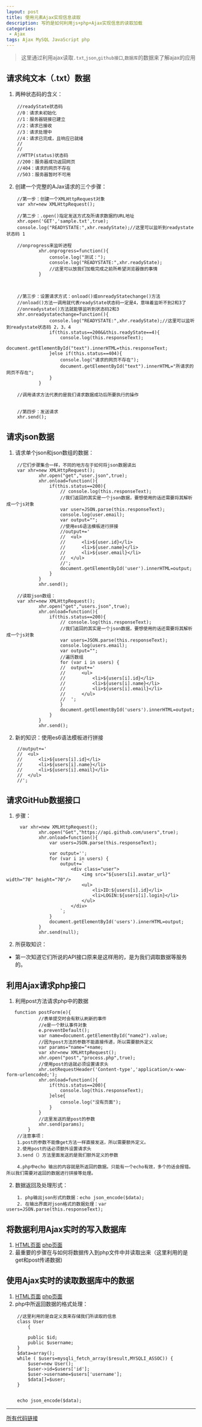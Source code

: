 ```yaml
---
layout: post
title: 使用元素Ajax实现信息读取
description: 写的是如何利用js+php+Ajax实现信息的读取加载
categories:
 - Ajax
tags: Ajax MySQL JavaScript php
---
```

> 这里通过利用ajax读取`.txt`,`json`,`github接口`,`数据库`的数据来了解ajax的应用

## 请求纯文本（.txt）数据
1. 两种状态码的含义：
```
    //readyState状态码
    //0：请求未初始化
    //1：服务器链接已建立
    //2：请求已接收
    //3：请求处理中
    //4：请求已完成，且响应已就绪
    //
    //
    //HTTP(status)状态码
    //200：服务器成功返回网页
    //404：请求的网页不存在
    //503：服务器暂时不可用
```
2. 创建一个完整的AJax请求的三个步骤：
```
    //第一步：创建一个XMLHttpRequest对象
    var xhr=new XMLHttpRequest();

    //第二步：.open()指定发送方式及所请求数据的URL地址
    xhr.open('GET','sample.txt',true);
    console.log("READYSTATE:",xhr.readyState);//这里可以监听到readystate状态码 1

    //onprogress来监听进程
			xhr.onprogress=function(){
				console.log("测试：");
				console.log("READYSTATE:",xhr.readyState);
				//这里可以放我们加载完成之前所希望浏览器做的事情
			}



    //第三步：设置请求方式：onload()或onreadyStatechange()方法
    //onload()方法一调用就代表readyState状态码一定是4，意味着监听不到2和3了
    //onreadystate()方法就能够监听到状态码2和3
    xhr.onreadystatechange=function(){
				console.log("READYSTATE:",xhr.readyState);//这里可以监听到readystate状态码 2，3，4
				if(this.status==200&&this.readyState==4){
					console.log(this.responseText);
					document.getElementById("text").innerHTML=this.responseText;
				}else if(this.status==404){
					console.log("请求的网页不存在");
					document.getElementById("text").innerHTML="所请求的网页不存在";
				}
			}

    //调用请求方法代表的是我们请求数据成功后所要执行的操作


    //第四步：发送请求
    xhr.send();
```

## 请求json数据
1. 请求单个json和json数组的数据：
```
    //它们步骤集合一样，不同的地方在于如何将json数据读出
    var xhr=new XMLHttpRequest();
			xhr.open("get","user.json",true);
			xhr.onload=function(){
				if(this.status==200){
					// console.log(this.responseText);
					//我们返回的其实是一个json数据，要想使用的话还需要将其解析成一个js对象
					var user=JSON.parse(this.responseText);
					console.log(user.email);
					var output="";
					//使用es6语法模板进行拼接
					//output+='
					//	<ul>
					//		<li>${user.id}</li>
					//		<li>${user.name}</li>
					//		<li>${user.email}</li>
					//	</ul>
					//';
					document.getElementById('user').innerHTML=output;
				}
			}
			xhr.send();

	//读取json数组：
	var xhr=new XMLHttpRequest();
			xhr.open("get","users.json",true);
			xhr.onload=function(){
				if(this.status==200){
					// console.log(this.responseText);
					//我们返回的其实是一个json数据，要想使用的话还需要将其解析成一个js对象
					var users=JSON.parse(this.responseText);
					console.log(users.email);
					var output="";
					//遍历数组
					for (var i in users) {
					//	output+='
					//		<ul>
					//			<li>${users[i].id}</li>
					//			<li>${users[i].name}</li>
					//			<li>${users[i].email}</li>
					//		</ul>
					//	';
					}
					document.getElementById('users').innerHTML=output;
				}
			}
			xhr.send();

```
2. 新的知识：使用es6语法模板进行拼接    
```
    //output+='
    //	<ul>
    //		<li>${users[i].id}</li>
    //		<li>${users[i].name}</li>
    //		<li>${users[i].email}</li>
    //	</ul>
    //';
```
## 请求GitHub数据接口
1. 步骤：
```
     var xhr=new XMLHttpRequest();
			xhr.open("Get","https://api.github.com/users",true);
			xhr.onload=function(){
				var users=JSON.parse(this.responseText);

				var output='';
				for (var i in users) {
					output+=`
						<div class="user">
							<img src="${users[i].avatar_url}" width="70" height="70"/>
							<ul>
								<li>ID:${users[i].id}</li>
								<li>LOGIN:${users[i].login}</li>
							</ul>
						</div>
					`;
				}
				document.getElementById('users').innerHTML=output;
			}
			xhr.send(null);
```
2. 所获取知识：    
*  第一次知道它们所说的API接口原来是这样用的，是为我们调取数据等服务的。
## 利用Ajax请求php接口
1. 利用post方法请求php中的数据
```
   function postForm(e){
			//表单提交时会有默认刷新的事件
			//e是一个默认事件对象
			e.preventDefault();
			var name=document.getElementById("name2").value;
			//因为post方法的参数不能直接传递，所以需要额外定义
			var params="name="+name;
			var xhr=new XMLHttpRequest();
			xhr.open("post","process.php",true);
			//使用post的话就必须设置请求头
			xhr.setRequestHeader('Content-type','application/x-www-form-urlencoded;');
			xhr.onload=function(){
				if(this.status==200){
					console.log(this.responseText);
				}else{
					console.log("没有页面");
				}
			}
			//这里发送的是post的参数
			xhr.send(params);
		}
	//注意事项：
	1.post的参数不能像get方法一样直接发送，所以需要额外定义。
	2.使用post的话必须额外设置请求头
	3.send（）方法里面发送的是我们额外定义的参数

	4.php中echo 输出的内容就是所返回的数据。只能有一个echo有效，多个的话会报错。所以我们需要对返回的数据进行拼接等处理。

```
2. 数据返回及处理形式：
```
    1. php输出json形式的数据：echo json_encode($data);
    2. 在输出界面对json格式的数据处理：var users=JSON.parse(this.responseText);
```
## 将数据利用Ajax实时的写入数据库
1. [HTML页面](https://github.com/lanxue-of-33/base-of-php/blob/master/Ajaxsandbox/Ajax5.html)
   [php页面](https://github.com/lanxue-of-33/base-of-php/blob/master/Ajaxsandbox/process.php)
2. 最重要的步骤在与如何将数据传入到php文件中并读取出来（这里利用的是get和post传递数据)

## 使用Ajax实时的读取数据库中的数据
1. [HTML页面](https://github.com/lanxue-of-33/base-of-php/blob/master/Ajaxsandbox/Ajax6.html)
   [php页面](https://github.com/lanxue-of-33/base-of-php/blob/master/Ajaxsandbox/users.php)
2. php中所返回数据的格式处理：
```
    //这里利用的是自定义类来存储我们所读取的信息
    class User
    	{
		
		public $id;
		public $username;
	}
	$data=array();
	while ( $users=mysqli_fetch_array($result,MYSQLI_ASSOC)) {
		$user=new User();
		$user->id=$users['id'];
		$user->username=$users['username'];
		$data[]=$user;
	}


	echo json_encode($data);
```
---
[所有代码链接](https://github.com/lanxue-of-33/base-of-php/blob/master/Ajaxsandbox)

